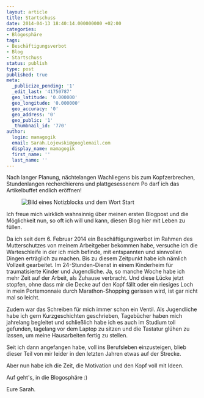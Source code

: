 ```yaml
---
layout: article
title: Startschuss
date: 2014-04-13 18:40:14.000000000 +02:00
categories:
- Blogosphäre
tags:
- Beschäftigungsverbot
- Blog
- Startschuss
status: publish
type: post
published: true
meta:
  _publicize_pending: '1'
  _edit_last: '41750787'
  geo_latitude: '0.000000'
  geo_longitude: '0.000000'
  geo_accuracy: '0'
  geo_address: '0'
  geo_public: '1'
  _thumbnail_id: '770'
author:
  login: mamagogik
  email: Sarah.Lojewski@googlemail.com
  display_name: mamagogik
  first_name: ''
  last_name: ''
---
```

Nach langer Planung, nächtelangen Wachliegens bis zum Kopfzerbrechen, Stundenlangen recherchierens und plattgesessenem Po darf ich das Artikelbuffet endlich eröffnen!

<figure>
<img src="{{ site.url }}/images/20140414-114815.jpg" alt="Bild eines Notizblocks und dem Wort Start" />
</figure>

Ich freue mich wirklich wahnsinnig über meinen ersten Blogpost und die Möglichkeit nun, so oft ich will und kann, diesen Blog hier mit Leben zu füllen.

Da ich seit dem 6. Februar 2014 ein Beschäftigungsverbot im Rahmen des Mutterschutzes von meinem Arbeitgeber bekommen habe, versuche ich die Warteschleife in der ich mich befinde, mit entspannten und sinnvollen Dingen erträglich zu machen.
Bis zu diesem Zeitpunkt habe ich nämlich Vollzeit gearbeitet.
Im 24-Stunden-Dienst in einem Kinderheim für traumatisierte Kinder und Jugendliche.
Ja, so manche Woche habe ich mehr Zeit auf der Arbeit, als Zuhause verbracht.
Und diese Lücke jetzt stopfen, ohne dass mir die Decke auf den Kopf fällt oder ein riesiges Loch in mein Portemonnaie durch Marathon-Shopping gerissen wird, ist gar nicht mal so leicht.

Zudem war das Schreiben für mich immer schon ein Ventil.
Als Jugendliche habe ich gern Kurzgeschichten geschrieben, Tagebücher haben mich jahrelang begleitet und schließlich habe ich es auch im Studium toll gefunden, tagelang vor dem Laptop zu sitzen und die Tastatur glühen zu lassen, um meine Hausarbeiten fertig zu stellen.

Seit ich dann angefangen habe, voll ins Berufsleben einzusteigen, blieb dieser Teil von mir leider in den letzten Jahren etwas auf der Strecke.

Aber nun habe ich die Zeit, die Motivation und den Kopf voll mit Ideen.

Auf geht's, in die Blogosphäre :)

Eure Sarah.
